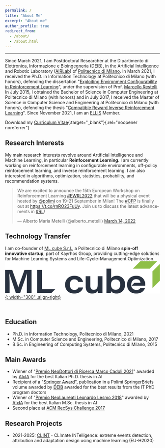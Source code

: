 ```yaml
---
permalink: /
title: "About Me"
excerpt: "About me"
author_profile: true
redirect_from: 
  - /about/
  - /about.html
---
```

---
Since March 2021, I am Postdoctoral Researcher at the Dipartimento di Elettronica, Informazione e Bioingegneria 
([DEIB](https://www.deib.polimi.it/)), in the Artificial Intelligence and Robotic Laboratory ([AIRLab](http://airlab.deib.polimi.it/)) 
of [Politecnico di Milano](https://www.polimi.it/). In March 2021, I received the  Ph.D. in Information Technology at Politecnico di 
Milano (with honors), defending the dissertation "[Exploiting Environment Configurability in Reinforcement Learning](https://www.politesi.polimi.it/handle/10589/170616)",
under the supervision of Prof. [Marcello Restelli](http://home.deib.polimi.it/restelli/MyWebSite/index.shtml). 
In July 2015, I obtained the Bachelor of Science in Computer Engineering at Politecnico di Milano (with honors) and in July 2017, 
I received the Master of Science in Computer Science and Engineering at Politecnico di Milano (with honors), 
defending the thesis "[Compatible Reward Inverse Reinforcement Learning](https://www.politesi.polimi.it/handle/10589/135141)". Since November 2021, I am an [ELLIS](https://ellis.eu/) Member.

Download my [Curriculum Vitae](/files/cv.pdf){:target="_blank"}{:rel="noopener noreferrer"}

Research Interests
---
My main research interests revolve around Artificial Intelligence and Machine Learning, in particular <b>Reinfocement Learning</b>. I am currently working on reinforcement learning
in configurable environments, off-policy reinforcement learning, and inverse reinforcement learning. I am also interested in algorithms, optimization, statistics, probability, and recommendation systems.


<blockquote class="twitter-tweet"><p lang="en" dir="ltr">We are excited to announce the 15th European Workshop on Reinforcement Learning <a href="https://twitter.com/hashtag/EWRL2022?src=hash&amp;ref_src=twsrc%5Etfw">#EWRL2022</a> that will be a physical event hosted by <a href="https://twitter.com/polimi?ref_src=twsrc%5Etfw">@polimi</a> on 19-21 September in Milan! The <a href="https://twitter.com/hashtag/CFP?src=hash&amp;ref_src=twsrc%5Etfw">#CFP</a> is finally out at <a href="https://t.co/rnRO23FuUy">https://t.co/rnRO23FuUy</a>. Join us to discuss the latest advancements in <a href="https://twitter.com/hashtag/RL?src=hash&amp;ref_src=twsrc%5Etfw">#RL</a>!</p>&mdash; Alberto Maria Metelli (@alberto_metelli) <a href="https://twitter.com/alberto_metelli/status/1503409848884645890?ref_src=twsrc%5Etfw">March 14, 2022</a></blockquote> <script async src="https://platform.twitter.com/widgets.js" charset="utf-8"></script>


Technology Transfer
---
I am co-founder of [ML cube S.r.l.](https://www.mlcube.com/), a Politecnico di Milano <b>spin-off innovative startup</b>, part of Kayrhos Group, providing cutting-edge solutions 
for Machine Learning Systems and Life-Cycle-Management Optimization.
<br>[![ML cube](/images/ml_cube.png){: width="300" .align-right}](https://www.mlcube.com/)


<br>

Education
---
* Ph.D. in Information Technology, Politecnico di Milano, 2021
* M.Sc. in Computer Science and Engineering, Politecnico di Milano, 2017
* B.Sc. in Engineering of Computing Systems, Politecnico di Milano, 2015

Main Awards
---
* Winner of "[Premio NeoDottori di Ricerca Marco Cadoli 2021](https://aixia.it/premi/premio-per-neodottori-di-ricerca-marco-cadoli-annuale/)" awarded by [AIxIA](https://aixia.it/) for the best Italian Ph.D. thesis in AI
* Recipient of a "[Springer Award](https://link.springer.com/book/10.1007/978-3-030-32094-2)", publication in a Polimi SpringerBriefs volume awarded by [DEIB](https://www.deib.polimi.it/ita/home) awarded for the best results from the IT PhD program doctors
* Winner of "[Premio NeoLaureati Leonardo Lesmo 2018](https://aixia.it/premi/premio-per-neolaureati-leonardo-lesmo-annuale/)" awarded by [AIxIA](https://aixia.it/) for the best Italian M.Sc. thesis in AI
* Second place at [ACM RecSys Challenge 2017](http://www.recsyschallenge.com/2017/)

Research Projects
---
* 2021-2025: [CLINT](https://climateintelligence.eu/) - CLImate INTelligence: extreme events detection, attribution and adaptation design using machine learning (EU-H2020)
